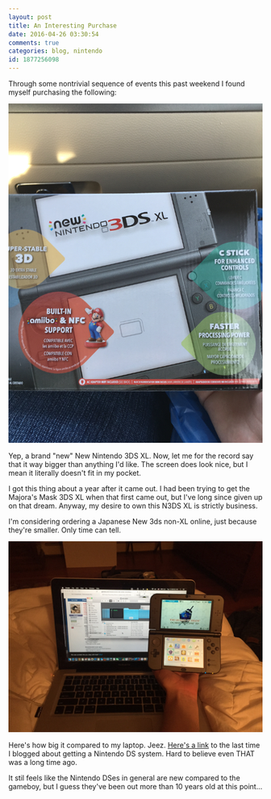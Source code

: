 ```yaml
---
layout: post
title: An Interesting Purchase
date: 2016-04-26 03:30:54
comments: true
categories: blog, nintendo
id: 1877256098
---
```


Through some nontrivial sequence of events this past weekend I found myself purchasing the following:

![N3DS XL](IMG_2557.JPG)

Yep, a brand "new" New Nintendo 3DS XL. Now, let me for the record say that it way bigger than anything I'd like. The screen does look nice, but I mean it literally doesn't fit in my pocket. 

I got this thing about a year after it came out. I had been trying to get the Majora's Mask 3DS XL when that first came out, but I've long since given up on that dream. Anyway, my desire to own this N3DS XL is strictly business. 

I'm considering ordering a Japanese New 3ds non-XL online, just because they're smaller. Only time can tell.

![Size comparison](IMG_2563-1.JPG)

Here's how big it compared to my laptop. Jeez. [Here's a link](http://vgmoose.com/blog/the-pokemon-aftercraze-1825609820/) to the last time I blogged about getting a Nintendo DS system. Hard to believe even THAT was a long time ago. 

It stil feels like the Nintendo DSes in general are new compared to the gameboy, but I guess they've been out more than 10 years old at this point...